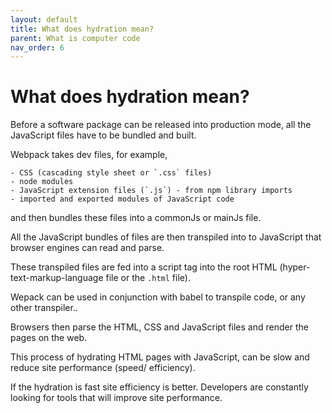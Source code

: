 ```yaml
---
layout: default
title: What does hydration mean?
parent: What is computer code
nav_order: 6
---
```


# What does hydration mean?

Before a software package can be released into production mode, all the JavaScript files have to be bundled and built.

Webpack takes dev files, for example,

    - CSS (cascading style sheet or `.css` files) 
    - node modules
    - JavaScript extension files (`.js`) - from npm library imports
    - imported and exported modules of JavaScript code

and then bundles these files into a commonJs or mainJs file. 

All the JavaScript bundles of files are then transpiled into to JavaScript that browser engines can read and parse.

These transpiled files are fed into a script tag into the root HTML (hyper-text-markup-language file or the `.html` file). 

Wepack can be used in conjunction with babel to transpile code, or any other transpiler..

Browsers then parse the HTML, CSS and JavaScript files and render the pages on the web.

This process of hydrating HTML pages with JavaScript, can be slow and reduce site performance (speed/ efficiency). 

If the hydration is fast site efficiency is better. Developers are constantly looking for tools that will improve site performance.
